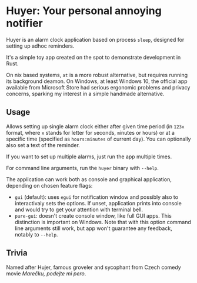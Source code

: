 # Huyer: Your personal annoying notifier

Huyer is an alarm clock application based on process `sleep`, designed for setting up adhoc reminders.

It's a simple toy app created on the spot to demonstrate development in Rust.

On nix based systems, `at` is a more robust alternative, but requires running its background deamon.
On Windows, at least Windows 10, the official app available from Microsoft Store had serious ergonomic
problems and privacy concerns, sparking my interest in a simple handmade alternative.

## Usage

Allows setting up single alarm clock either after given time period (in `123x` format, where `x` stands for letter for `s`econds, `m`inutes or `h`ours) or
at a specific time (specified as `hours:minutes` of current day). You can optionally also set a text
of the reminder.

If you want to set up multiple alarms, just run the app multiple times.

For command line arguments, run the `huyer` binary with `--help`.

The application can work both as console and graphical application, depending on chosen feature flags:

- `gui` (default): uses `egui` for notification window and possibly also to interactivaly sets the options.
  If unset, application prints into console and would try to get your attention with terminal bell.
- `pure-gui`: doesn't create console window, like full GUI apps. This distinction is important on Windows. Note that with this option command line arguments still work, but app won't guarantee any feedback, notably to `--help`.

## Trivia

Named after Hujer, famous groveler and sycophant from Czech comedy movie _Marečku, podejte mi pero_.
